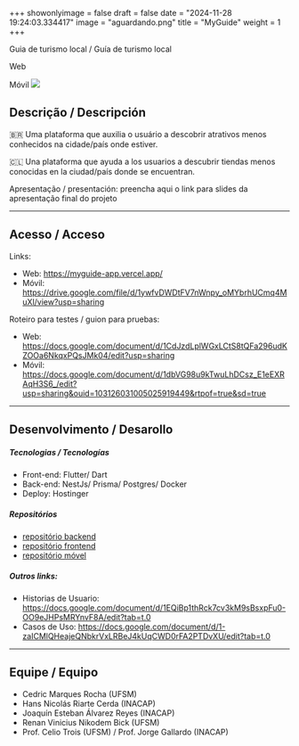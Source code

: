+++
showonlyimage = false
draft = false
date = "2024-11-28 19:24:03.334417"
image = "aguardando.png"
title = "MyGuide"
weight = 1
+++


Guia de turismo local / Guía de turismo local

<!--more-->
Web

Móvil
![](myguide_app.gif)


## Descrição / Descripción

🇧🇷 Uma plataforma que auxilia o usuário a descobrir atrativos menos  conhecidos na cidade/país onde estiver.

🇨🇱 Una plataforma que ayuda a los usuarios a descubrir tiendas menos conocidas en la ciudad/país donde se encuentran.

Apresentação / presentación: preencha aqui o link para slides da apresentação final do projeto

---

## Acesso / Acceso

Links: 
- Web: https://myguide-app.vercel.app/
- Móvil: https://drive.google.com/file/d/1ywfvDWDtFV7nWnpy_oMYbrhUCmq4MuXl/view?usp=sharing

Roteiro para testes / guion para pruebas: 
- Web: https://docs.google.com/document/d/1CdJzdLplWGxLCtS8tQFa296udKZOOa6NkqxPQsJMk04/edit?usp=sharing
- Móvil: https://docs.google.com/document/d/1dbVG98u9kTwuLhDCsz_E1eEXRAqH3S6_/edit?usp=sharing&ouid=103126031005025919449&rtpof=true&sd=true


---

## Desenvolvimento / Desarollo

##### Tecnologias / Tecnologías

- Front-end: Flutter/ Dart
- Back-end: NestJs/ Prisma/ Postgres/ Docker
- Deploy: Hostinger

##### Repositórios

- [repositório backend](https://github.com/postrenan/MyGuide-Back)
- [repositório frontend](https://github.com/postrenan/MyGuide-Front)
- [repositório móvel](https://github.com/postrenan/MyGuide-Mobile)

##### Outros links:
- Historias de Usuario:
https://docs.google.com/document/d/1EQiBp1thRck7cv3kM9sBsxpFu0-OO9eJHPsMRYnvF8A/edit?tab=t.0
- Casos de Uso:
https://docs.google.com/document/d/1-zaICMlQHeajeQNbkrVxLRBeJ4kUqCWD0rFA2PTDvXU/edit?tab=t.0

---

## Equipe / Equipo

- Cedric Marques Rocha (UFSM)
- Hans Nicolás Riarte Cerda (INACAP)
- Joaquín Esteban Álvarez Reyes (INACAP)
- Renan Vinicius Nikodem Bick (UFSM)
- Prof. Celio Trois (UFSM) / Prof. Jorge Gallardo (INACAP)

